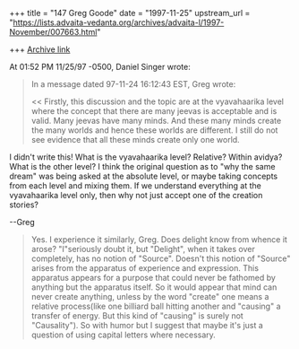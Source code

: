 +++
title = "147 Greg Goode"
date = "1997-11-25"
upstream_url = "https://lists.advaita-vedanta.org/archives/advaita-l/1997-November/007663.html"

+++
[Archive link](https://lists.advaita-vedanta.org/archives/advaita-l/1997-November/007663.html)

At 01:52 PM 11/25/97 -0500, Daniel Singer wrote:
>In a message dated 97-11-24 16:12:43 EST, Greg wrote:
>
><<
> Firstly, this discussion and the topic are at the vyavahaarika level
> where the concept that there are many jeevas is acceptable and is valid.
> Many jeevas have many minds. And these many minds create the many worlds
> and hence these worlds are different. I still do not see evidence that all
> these minds create only one world.


I didn't write this!  What is the vyavahaarika level?  Relative?  Within
avidya?  What is the other level?  I think the original question as to "why
the same dream" was being asked at the absolute level, or maybe taking
concepts from each level and mixing them.  If we understand everything at
the vyavahaarika level only, then why not just accept one of the creation
stories?

--Greg


>  >>
>Yes. I experience it similarly, Greg. Does delight know from whence it arose?
>"I"seriously doubt it, but "Delight", when it takes over completely, has no
>notion of "Source". Doesn't this notion of "Source" arises from the apparatus
>of experience and expression. This apparatus appears for a purpose that could
>never be fathomed by anything but the apparatus itself.  So it would appear
>that mind can never create anything, unless by the word "create" one means a
>relative process(like one billiard ball hitting another and "causing" a
>transfer of energy.  But this kind of "causing" is surely not "Causality").
>So  with humor but I suggest that maybe it's just a question of using capital
>letters where necessary.
>
>

